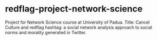 # redflag-project-network-science
Project for Network Science course at University of Padua. Title: Cancel Culture and redflag hashtag: a social network analysis approach to social norms and morality generated in Twitter.
